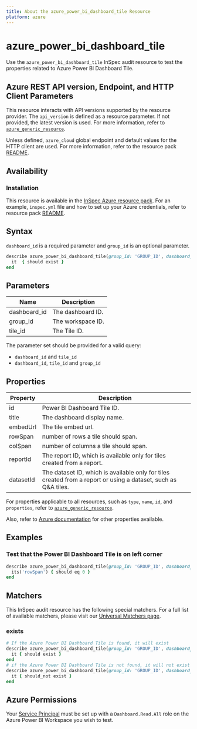 ```yaml
---
title: About the azure_power_bi_dashboard_tile Resource
platform: azure
---
```


# azure_power_bi_dashboard_tile

Use the `azure_power_bi_dashboard_tile` InSpec audit resource to test the properties related to Azure Power BI Dashboard Tile.

## Azure REST API version, Endpoint, and HTTP Client Parameters

This resource interacts with API versions supported by the resource provider. The `api_version` is defined as a resource parameter.
If not provided, the latest version is used. For more information, refer to [`azure_generic_resource`](azure_generic_resource.md).

Unless defined, `azure_cloud` global endpoint and default values for the HTTP client are used. For more information, refer to the resource pack [README](../../README.md).

## Availability

### Installation

This resource is available in the [InSpec Azure resource pack](https://github.com/inspec/inspec-azure). For an example, `inspec.yml` file and how to set up your Azure credentials, refer to resource pack [README](../../README.md#Service-Principal).

## Syntax

`dashboard_id` is a required parameter and `group_id` is an optional parameter.

```ruby
describe azure_power_bi_dashboard_tile(group_id: 'GROUP_ID', dashboard_id: 'DASHBOARD_ID', title_id: 'TITLE_ID') do
  it  { should exist }
end
```

## Parameters

| Name           | Description                                                                      |
|----------------|----------------------------------------------------------------------------------|
| dashboard_id   | The dashboard ID.                                                                |
| group_id       | The workspace ID.                                                                |
| tile_id        | The Tile ID.                                                                     |

The parameter set should be provided for a valid query:

- `dashboard_id` and `tile_id`
- `dashboard_id`, `tile_id` and `group_id`

## Properties

| Property                            | Description                                                      |
|-------------------------------------|------------------------------------------------------------------|
| id                                  | Power BI Dashboard Tile ID.                                      |
| title                               | The dashboard display name.                                      |
| embedUrl                            | The tile embed url.                                              |   
| rowSpan                             | number of rows a tile should span.                               |
| colSpan                             | number of columns a tile should span.                            |
| reportId                            | The report ID, which is available only for tiles created from a report.|
| datasetId                           | The dataset ID, which is available only for tiles created from a report or using a dataset, such as Q&A tiles.|

For properties applicable to all resources, such as `type`, `name`, `id`, and `properties`, refer to [`azure_generic_resource`](azure_generic_resource.md#properties).

Also, refer to [Azure documentation](https://docs.microsoft.com/en-us/rest/api/power-bi/dashboards/get-tile) for other properties available.

## Examples

### Test that the Power BI Dashboard Tile is on left corner

```ruby
describe azure_power_bi_dashboard_tile(group_id: 'GROUP_ID', dashboard_id: 'DASHBOARD_ID', title_id: 'TITLE_ID')  do
  its('rowSpan') { should eq 0 }
end
```

## Matchers

This InSpec audit resource has the following special matchers. For a full list of available matchers, please visit our [Universal Matchers page](/inspec/matchers/).

### exists

```ruby
# If the Azure Power BI Dashboard Tile is found, it will exist
describe azure_power_bi_dashboard_tile(group_id: 'GROUP_ID', dashboard_id: 'DASHBOARD_ID', title_id: 'TITLE_ID')  do
  it { should exist }
end
# if the Azure Power BI Dashboard Tile is not found, it will not exist
describe azure_power_bi_dashboard_tile(group_id: 'GROUP_ID', dashboard_id: 'DASHBOARD_ID', title_id: 'TITLE_ID')  do
  it { should_not exist }
end
```

## Azure Permissions

Your [Service Principal](https://docs.microsoft.com/en-us/azure/azure-resource-manager/resource-group-create-service-principal-portal) must be set up with a `Dashboard.Read.All` role on the Azure Power BI Workspace you wish to test.
